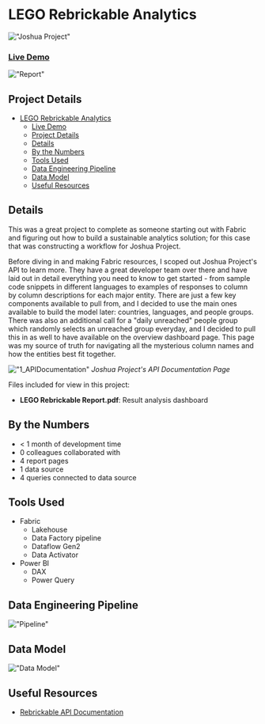 # LEGO Rebrickable Analytics

!["Joshua Project"](./Design%20Files/Joshua_Project_Transparent_Logo_Full.png)



### [Live Demo]()

!["Report"](./)

## Project Details
- [LEGO Rebrickable Analytics](#lego-rebrickable-analytics)
    - [Live Demo](#live-demo)
  - [Project Details](#project-details)
  - [Details](#details)
  - [By the Numbers](#by-the-numbers)
  - [Tools Used](#tools-used)
  - [Data Engineering Pipeline](#data-engineering-pipeline)
  - [Data Model](#data-model)
  - [Useful Resources](#useful-resources)

## Details

This was a great project to complete as someone starting out with Fabric and figuring out how to build a sustainable analytics solution; for this case that was constructing a workflow for Joshua Project.

Before diving in and making Fabric resources, I scoped out Joshua Project's API to learn more. They have a great developer team over there and have laid out in detail everything you need to know to get started - from sample code snippets in different languages to examples of responses to column by column descriptions for each major entity. There are just a few key components available to pull from, and I decided to use the main ones available to build the model later: countries, languages, and people groups. There was also an additional call for a "daily unreached" people group which randomly selects an unreached group everyday, and I decided to pull this in as well to have available on the overview dashboard page. This page was my source of truth for navigating all the mysterious column names and how the entities best fit together.

!["1_APIDocumentation"](./Process/01_APIDocumentation.JPG)
*Joshua Project's API Documentation Page*


Files included for view in this project:
- **LEGO Rebrickable Report.pdf**: Result analysis dashboard

## By the Numbers

- < 1 month of development time
- 0 colleagues collaborated with
- 4 report pages
- 1 data source
- 4 queries connected to data source

## Tools Used

- Fabric 
  - Lakehouse
  - Data Factory pipeline
  - Dataflow Gen2
  - Data Activator
- Power BI
  - DAX
  - Power Query

## Data Engineering Pipeline

!["Pipeline"](./Joshua%20Project%20Analytics%20Pipeline.png)

## Data Model

!["Data Model"](./Joshua%20Project%20Analytics%20Data%20Model.JPG)

## Useful Resources

- [Rebrickable API Documentation](https://rebrickable.com/api/v3/docs/?key=)